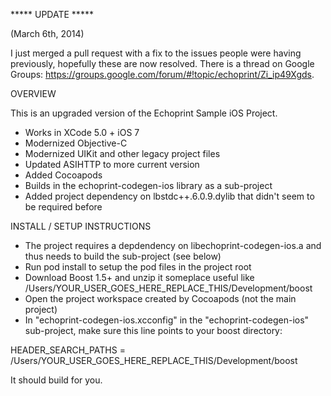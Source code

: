 ***** UPDATE *****

(March 6th, 2014)

I just merged a pull request with a fix to the issues people were having previously, hopefully these are now resolved.
 There is a thread on Google Groups: https://groups.google.com/forum/#!topic/echoprint/Zi_ip49Xgds.


OVERVIEW

This is an upgraded version of the Echoprint Sample iOS Project.

- Works in XCode 5.0 + iOS 7
- Modernized Objective-C
- Modernized UIKit and other legacy project files
- Updated ASIHTTP to more current version
- Added Cocoapods
- Builds in the echoprint-codegen-ios library as a sub-project
- Added project dependency on lbstdc++.6.0.9.dylib that didn't seem to be required before

INSTALL / SETUP INSTRUCTIONS

- The project requires a depdendency on libechoprint-codegen-ios.a and thus needs to build the sub-project (see below)
- Run pod install to setup the pod files in the project root
- Download Boost 1.5+ and unzip it someplace useful like /Users/YOUR_USER_GOES_HERE_REPLACE_THIS/Development/boost
- Open the project workspace created by Cocoapods (not the main project)
- In "echoprint-codegen-ios.xcconfig" in the "echoprint-codegen-ios" sub-project, make sure this line points to your boost directory:

HEADER_SEARCH_PATHS = /Users/YOUR_USER_GOES_HERE_REPLACE_THIS/Development/boost

It should build for you. 


